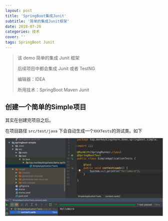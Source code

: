 ```yaml
---
layout: post
title: 'SpringBoot集成Junit'
subtitle: '简单的集成Junit框架'
date: 2018-07-28
categories: 技术
cover: ''
tags: SpringBoot Junit
---
```


> 该 demo 简单的集成 Junit 框架
>
> 后续项目中都会集成 Junit 或者 TestNG
>
> 编辑器：IDEA
>
> 所用技术：SpringBoot Maven Junit

## 创建一个简单的Simple项目

[简单的SpringBoot项目搭建]: https://github.com/MonkeyKing2016/spring-boot-demo-share/tree/master/springboot-simple	"Simple Spring Boot"

其实在创建完项目之后。

在项目路径 `src/test/java` 下会自动生成一个`XXXTests`的测试类。如下

![image-20180928180319224](https://raw.githubusercontent.com/MonkeyKing2016/spring-boot-demo-share/master/springboot-junit/src/main/resources/static/assets/img/image-20180928180319224.png)



